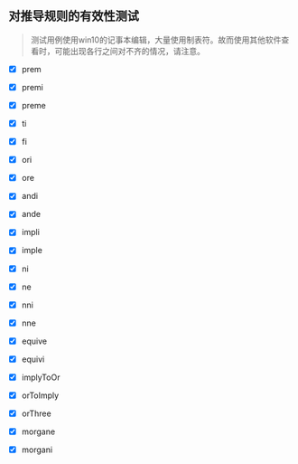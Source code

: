 ## 对推导规则的有效性测试

> 测试用例使用win10的记事本编辑，大量使用制表符。故而使用其他软件查看时，可能出现各行之间对不齐的情况，请注意。

- [x] prem
- [x] premi
- [x] preme
- [x] ti
- [x] fi
- [x] ori
- [x] ore
- [x] andi
- [x] ande
- [x] impli
- [x] imple
- [x] ni
- [x] ne
- [x] nni
- [x] nne
- [x] equive
- [x] equivi
- [x] implyToOr
- [x] orToImply
- [x] orThree
- [x] morgane
- [x] morgani

